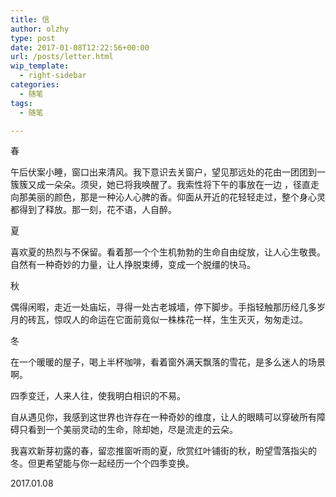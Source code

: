 ```yaml
---
title: 信
author: olzhy
type: post
date: 2017-01-08T12:22:56+00:00
url: /posts/letter.html
wip_template:
  - right-sidebar
categories:
  - 随笔
tags:
  - 随笔

---
```

春 

午后伏案小睡，窗口出来清风。我下意识去关窗户，望见那远处的花由一团团到一簇簇又成一朵朵。须臾，她已将我唤醒了。我索性将下午的事放在一边 ，径直走向那美丽的颜色，那是一种沁人心脾的香。仰面从开近的花轻轻走过，整个身心灵都得到了释放。那一刻，花不语，人自醉。


夏

喜欢夏的热烈与不保留。看着那一个个生机勃勃的生命自由绽放，让人心生敬畏。自然有一种奇妙的力量，让人挣脱束缚，变成一个脱缰的快马。


秋

偶得闲暇，走近一处庙坛，寻得一处古老城墙，停下脚步。手指轻触那历经几多岁月的砖瓦，惊叹人的命运在它面前竟似一株株花一样，生生灭灭，匆匆走过。


冬

在一个暖暖的屋子，喝上半杯咖啡，看着窗外满天飘落的雪花，是多么迷人的场景啊。

四季变迁，人来人往，使我明白相识的不易。

自从遇见你，我感到这世界也许存在一种奇妙的维度，让人的眼睛可以穿破所有障碍只看到一个美丽灵动的生命，除却她，尽是流走的云朵。

我喜欢新芽初露的春，留恋推窗听雨的夏，欣赏红叶铺街的秋，盼望雪落指尖的冬。但更希望能与你一起经历一个个四季变换。

  
2017.01.08